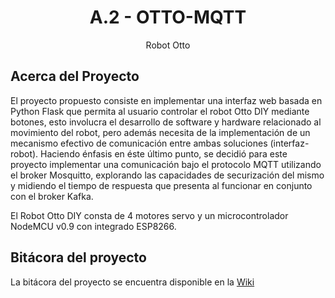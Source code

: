 <div align="center">

  <h1 align="center">A.2 - OTTO-MQTT</h1>

  <p align="center">
    Robot Otto 
</div>

## Acerca del Proyecto
El proyecto propuesto consiste en implementar una interfaz web basada en Python Flask que permita al usuario controlar el robot Otto DIY mediante botones, esto involucra el desarrollo de software y hardware relacionado al movimiento del robot, pero además necesita de la implementación de un mecanismo efectivo de comunicación
entre ambas soluciones (interfaz-robot). Haciendo énfasis en éste último punto, se decidió para este proyecto implementar una comunicación bajo el protocolo MQTT utilizando el broker Mosquitto, explorando las capacidades de securización del mismo y midiendo el tiempo de respuesta que presenta al funcionar en conjunto con el broker Kafka.

El Robot Otto DIY consta de 4 motores servo y un microcontrolador NodeMCU v0.9 con integrado ESP8266.

## Bitácora del proyecto
La bitácora del proyecto se encuentra disponible en la [Wiki](https://github.com/tpII/2022-A.2-OTTO-MQTT/wiki/Bit%C3%A1cora)
